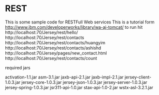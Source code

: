 REST
====

This is some sample code for RESTFull Web services 
This is a tutorial form 
http://www.ibm.com/developerworks/library/wa-aj-tomcat/
to run hit 
http://localhost:70/Jersey/rest/hello/
http://localhost:70/Jersey/rest/contacts
http://localhost:70/Jersey/rest/contacts/huangyim
http://localhost:70/Jersey/rest/contacts/ashishd
http://localhost:70/Jersey/pages/new_contact.html
http://localhost:70/Jersey/rest/contacts/count


required jars

activation-1.1.jar
asm-3.1.jar
jaxb-api-2.1.jar
jaxb-impl-2.1.jar
jersey-client-1.0.3.jar
jersey-core-1.0.3.jar
jersey-json-1.0.3.jar
jersey-server-1.0.3.jar
jersey-spring-1.0.3.jar
jsr311-api-1.0.jar
stax-api-1.0-2.jar
wstx-asl-3.2.1.jar
